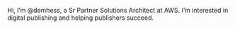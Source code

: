 Hi, I’m @demhess, a Sr Partner Solutions Architect at AWS.
I’m interested in digital publishing and helping publishers succeed.

<!---
demhess/demhess is a ✨ special ✨ repository because its `README.md` (this file) appears on your GitHub profile.
You can click the Preview link to take a look at your changes.
--->
